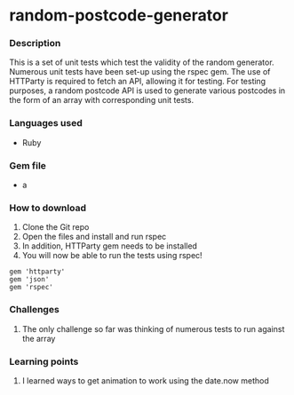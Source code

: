 # random-postcode-generator

### Description
This is a set of unit tests which test the validity of the random generator. Numerous unit tests have been set-up using the rspec gem. The use of HTTParty is required to fetch an API, allowing it for testing. For testing purposes, a random postcode API is used to generate various postcodes in the form of an array with corresponding unit tests.

### Languages used
* Ruby

### Gem file
* a

### How to download
1. Clone the Git repo
2. Open the files and install and run rspec
3. In addition, HTTParty gem needs to be installed
4. You will now be able to run the tests using rspec!

```
gem 'httparty'
gem 'json'
gem 'rspec'
```

### Challenges 
1. The only challenge so far was thinking of numerous tests to run against the array

### Learning points
1. I learned ways to get animation to work using the date.now method
